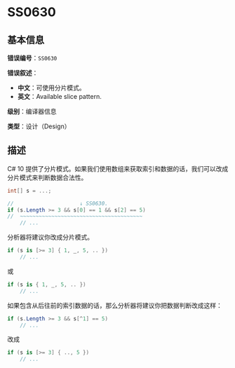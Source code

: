 ﻿# SS0630
## 基本信息

**错误编号**：`SS0630`

**错误叙述**：

* **中文**：可使用分片模式。
* **英文**：Available slice pattern.

**级别**：编译器信息

**类型**：设计（Design）

## 描述

C# 10 提供了分片模式。如果我们使用数组来获取索引和数据的话，我们可以改成分片模式来判断数据合法性。

```csharp
int[] s = ...;

//                     ↓ SS0630.
if (s.Length >= 3 && s[0] == 1 && s[2] == 5)
//  ~~~~~~~~~~~~~~~~~~~~~~~~~~~~~~~~~~~~~~~
    // ...
```

分析器将建议你改成分片模式。

```csharp
if (s is [>= 3] { 1, _, 5, .. })
    // ...
```

或

```csharp
if (s is { 1, _, 5, .. })
    // ...
```

如果包含从后往前的索引数据的话，那么分析器将建议你把数据判断改成这样：

```csharp
if (s.Length >= 3 && s[^1] == 5)
    // ...
```

改成

```csharp
if (s is [>= 3] { .., 5 })
    // ...
```